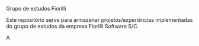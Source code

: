 Grupo de estudos Fiorilli

Este repositório serve para armazenar projetos/experiências implementadas do grupo de estudos da empresa Fiorilli Software S/C.

A